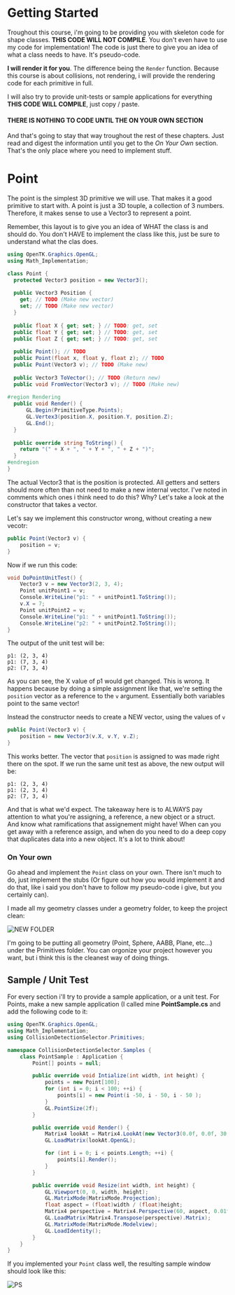 # Getting Started

Troughout this course, i'm going to be providing you with skeleton code for shape classes. __THIS CODE WILL NOT COMPILE__. You don't even have to use my code for implementation! The code is just there to give you an idea of what a class needs to have. It's pseudo-code.

__I will render it for you__. The difference being the ```Render``` function. Because this course is about collisions, not rendering, i will provide the rendering code for each primitive in full. 

I will also try to provide unit-tests or sample applications for everything __THIS CODE WILL COMPILE__, just copy / paste.

#### THERE IS NOTHING TO CODE UNTIL THE ON YOUR OWN SECTION

And that's going to stay that way troughout the rest of these chapters. Just read and digest the information until you get to the _On Your Own_ section. That's the only place where you need to implement stuff.

# Point

The point is the simplest 3D primitive we will use. That makes it a good primitive to start with. A point is just a 3D touple, a collection of 3 numbers. Therefore, it makes sense to use a Vector3 to represent a point.

Remember, this layout is to give you an idea of WHAT the class is and should do. You don't HAVE to implement the class like this, just be sure to understand what the clas does.

```cs
using OpenTK.Graphics.OpenGL;
using Math_Implementation;

class Point {
  protected Vector3 position = new Vector3();
  
  public Vector3 Position {
    get; // TODO (Make new vector)
    set; // TODO (Make new vector)
  }
  
  public float X { get; set; } // TODO: get, set
  public float Y { get; set; } // TODO: get, set
  public float Z { get; set; } // TODO: get, set
  
  public Point(); // TODO
  public Point(float x, float y, float z); // TODO
  public Point(Vector3 v); // TODO (Make new)
  
  public Vector3 ToVector(); // TODO (Return new)
  public void FromVector(Vector3 v); // TODO (Make new)
  
#region Rendering  
  public void Render() {
      GL.Begin(PrimitiveType.Points);
      GL.Vertex3(position.X, position.Y, position.Z);
      GL.End();
  }
  
  public override string ToString() {
    return "(" + X + ", " + Y + ", " + Z + ")";
  }
#endregion  
}
```

The actual Vector3 that is the position is protected. All getters and setters should more often than not need to make a new internal vector. I've noted in comments which ones i think need to do this? Why? Let's take a look at the constructor that takes a vector.

Let's say we implement this constructor wrong, without creating a new vecotr:

```cs
public Point(Vector3 v) {
    position = v;
}
```

Now if we run this code:

```cs
void DoPointUnitTest() {
    Vector3 v = new Vector3(2, 3, 4);
    Point unitPoint1 = v;
    Console.WriteLine("p1: " + unitPoint1.ToString());
    v.X = 7;
    Point unitPoint2 = v;
    Console.WriteLine("p1: " + unitPoint1.ToString());
    Console.WriteLine("p2: " + unitPoint2.ToString());
}
```

The output of the unit test will be:

```
p1: (2, 3, 4)
p1: (7, 3, 4)
p2: (7, 3, 4)
```

As you can see, the X value of p1 would get changed. This is wrong. It happens because by doing a simple assignment like that, we're setting the ```position``` vector as a reference to the ```v``` argument. Essentially both variables point to the same vector!

Instead the constructor needs to create a NEW vector, using the values of ```v```

```cs
public Point(Vector3 v) {
    position = new Vector3(v.X, v.Y, v.Z);
}
```

This works better. The vector that ```position``` is assigned to was made right there on the spot. If we run the same unit test as above, the new output will be:

```
p1: (2, 3, 4)
p1: (2, 3, 4)
p2: (7, 3, 4)
```

And that is what we'd expect. The takeaway here is to ALWAYS pay attention to what you're assigning, a reference, a new object or a struct. And know what ramifications that assignement might have! When can you get away with a reference assign, and when do you need to do a deep copy that duplicates data into a new object. It's a lot to think about!

### On Your own

Go ahead and implement the ```Point``` class on your own. There isn't much to do, just implement the stubs (Or figure out how you would implement it and do that, like i said you don't have to follow my pseudo-code i give, but you certainly can).

I made all my geometry classes under a geometry folder, to keep the project clean:

![NEW FOLDER](primitives_file.png)

I'm going to be putting all geometry (Point, Sphere, AABB, Plane, etc...) under the Primitives folder. You can orgonize your project however you want, but i think this is the cleanest way of doing things.

## Sample / Unit Test

For every section i'll try to provide a sample application, or a unit test. For Points, make a new sample application (I called mine __PointSample.cs__ and add the following code to it:

```cs
using OpenTK.Graphics.OpenGL;
using Math_Implementation;
using CollisionDetectionSelector.Primitives;

namespace CollisionDetectionSelector.Samples {
    class PointSample : Application {
        Point[] points = null;

        public override void Intialize(int width, int height) {
            points = new Point[100];
            for (int i = 0; i < 100; ++i) {
                points[i] = new Point(i -50, i - 50, i - 50 );
            }
            GL.PointSize(2f);
        }

        public override void Render() {
            Matrix4 lookAt = Matrix4.LookAt(new Vector3(0.0f, 0.0f, 30.0f), new Vector3(0.0f, 0.0f, 0.0f), new Vector3(0.0f, 1.0f, 0.0f));
            GL.LoadMatrix(lookAt.OpenGL);

            for (int i = 0; i < points.Length; ++i) {
                points[i].Render();
            }
        }

        public override void Resize(int width, int height) {
            GL.Viewport(0, 0, width, height);
            GL.MatrixMode(MatrixMode.Projection);
            float aspect = (float)width / (float)height;
            Matrix4 perspective = Matrix4.Perspective(60, aspect, 0.01f, 1000.0f);
            GL.LoadMatrix(Matrix4.Transpose(perspective).Matrix);
            GL.MatrixMode(MatrixMode.Modelview);
            GL.LoadIdentity();
        }
    }
}
```

If you implemented your ```Point``` class well, the resulting sample window should look like this:

![PS](point_sample.png)